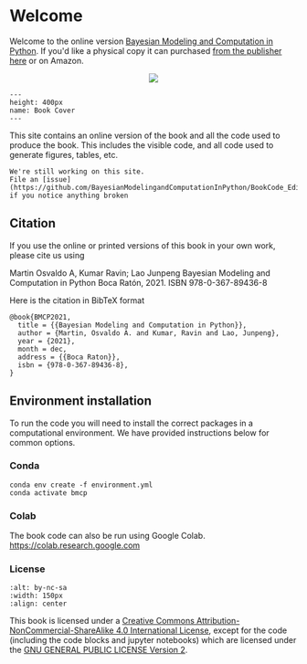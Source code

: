 # Welcome

Welcome to the online version
[Bayesian Modeling and Computation in Python](https://www.routledge.com/Bayesian-Modeling-and-Computation-in-Python/Martin-Kumar-Lao/p/book/9780367894368). If you'd like a physical copy it can purchased 
[from the publisher here](https://www.routledge.com/Bayesian-Modeling-and-Computation-in-Python/Martin-Kumar-Lao/p/book/9780367894368) or on Amazon.
<p align="center">
  <a href="https://www.amazon.com/Bayesian-Modeling-Computation-Chapman-Statistical/dp/036789436X?_encoding=UTF8&camp=1789&creative=9325&linkCode=ur2&tag=storypodca-20&linkId=2P4S6EY6B462X4AR" target="_blank" rel="noopener noreferrer" style="border:none;text-decoration:none"><img src="https://www.niftybuttons.com/amazon/amazon-button2.png"></a>


```{figure} jupyter_book/img/Cover.jpg
---
height: 400px
name: Book Cover
---
```

This site contains an online version of the book and all the code used to produce the book.
This includes the visible code, and all code used to generate figures, tables, etc.


```{admonition} Work in Progress
We're still working on this site. 
File an [issue](https://github.com/BayesianModelingandComputationInPython/BookCode_Edition1/issues)
if you notice anything broken
```

## Citation

If you use the online or printed versions of this book in your own work, please cite us using

Martin Osvaldo A, Kumar Ravin; Lao Junpeng
Bayesian Modeling and Computation in Python
Boca Ratón, 2021. ISBN 978-0-367-89436-8

Here is the citation in BibTeX format

```
@book{BMCP2021,
  title = {{Bayesian Modeling and Computation in Python}},
  author = {Martin, Osvaldo A. and Kumar, Ravin and Lao, Junpeng},
  year = {2021},
  month = dec,
  address = {{Boca Raton}},
  isbn = {978-0-367-89436-8},
}
```

## Environment installation
To run the code you will need to install the correct packages in a computational environment.
We have provided instructions below for common options.

### Conda
```
conda env create -f environment.yml
conda activate bmcp
```

### Colab
The book code can also be run using Google Colab.
https://colab.research.google.com

### License

```{image} https://mirrors.creativecommons.org/presskit/buttons/88x31/png/by-nc-sa.png
:alt: by-nc-sa
:width: 150px
:align: center
```

This book is licensed under a [Creative Commons Attribution-NonCommercial-ShareAlike 4.0 International License](http://creativecommons.org/licenses/by-nc-sa/4.0/), except for the code (including the code blocks and jupyter notebooks) which are licensed under the [GNU GENERAL PUBLIC LICENSE Version 2](https://github.com/BayesianModelingandComputationInPython/BookCode_Edition1/blob/main/LICENSE).
